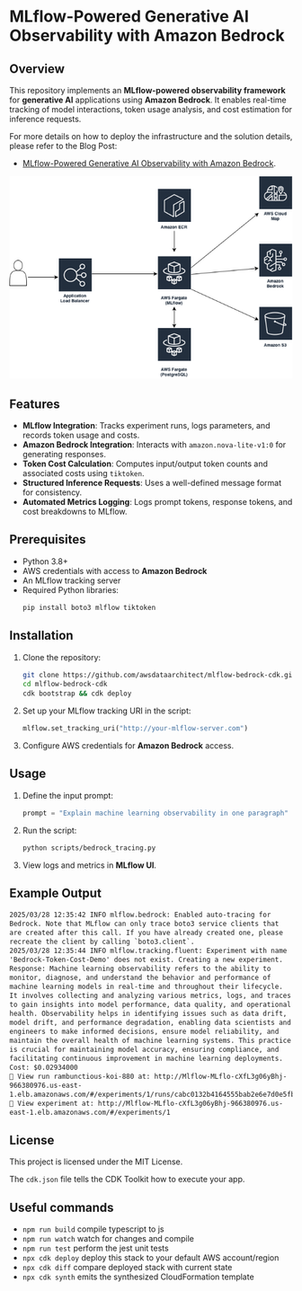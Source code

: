 # MLflow-Powered Generative AI Observability with Amazon Bedrock

## Overview

This repository implements an **MLflow-powered observability framework** for **generative AI** applications using **Amazon Bedrock**. It enables real-time tracking of model interactions, token usage analysis, and cost estimation for inference requests.

For more details on how to deploy the infrastructure and the solution details, please refer to the Blog Post:
* [MLflow-Powered Generative AI Observability with Amazon Bedrock](https://vivek-aws.medium.com/mlflow-powered-generative-ai-observability-with-amazon-bedrock-e54fa9df895e).

![Alt text](./mlflow.png?raw=true "MLflow-Powered Generative AI Observability with Amazon Bedrock")

## Features

- **MLflow Integration**: Tracks experiment runs, logs parameters, and records token usage and costs.
- **Amazon Bedrock Integration**: Interacts with `amazon.nova-lite-v1:0` for generating responses.
- **Token Cost Calculation**: Computes input/output token counts and associated costs using `tiktoken`.
- **Structured Inference Requests**: Uses a well-defined message format for consistency.
- **Automated Metrics Logging**: Logs prompt tokens, response tokens, and cost breakdowns to MLflow.

## Prerequisites

- Python 3.8+
- AWS credentials with access to **Amazon Bedrock**
- An MLflow tracking server
- Required Python libraries:
  ```sh
  pip install boto3 mlflow tiktoken
  ```

## Installation

1. Clone the repository:
   ```sh
   git clone https://github.com/awsdataarchitect/mlflow-bedrock-cdk.git
   cd mlflow-bedrock-cdk
   cdk bootstrap && cdk deploy
   ```
2. Set up your MLflow tracking URI in the script:
   ```python
   mlflow.set_tracking_uri("http://your-mlflow-server.com")
   ```
3. Configure AWS credentials for **Amazon Bedrock** access.

## Usage

1. Define the input prompt:
   ```python
   prompt = "Explain machine learning observability in one paragraph"
   ```
2. Run the script:
   ```sh
   python scripts/bedrock_tracing.py
   ```
3. View logs and metrics in **MLflow UI**.

## Example Output

```
2025/03/28 12:35:42 INFO mlflow.bedrock: Enabled auto-tracing for Bedrock. Note that MLflow can only trace boto3 service clients that are created after this call. If you have already created one, please recreate the client by calling `boto3.client`.
2025/03/28 12:35:44 INFO mlflow.tracking.fluent: Experiment with name 'Bedrock-Token-Cost-Demo' does not exist. Creating a new experiment.
Response: Machine learning observability refers to the ability to monitor, diagnose, and understand the behavior and performance of machine learning models in real-time and throughout their lifecycle. It involves collecting and analyzing various metrics, logs, and traces to gain insights into model performance, data quality, and operational health. Observability helps in identifying issues such as data drift, model drift, and performance degradation, enabling data scientists and engineers to make informed decisions, ensure model reliability, and maintain the overall health of machine learning systems. This practice is crucial for maintaining model accuracy, ensuring compliance, and facilitating continuous improvement in machine learning deployments.
Cost: $0.02934000
🏃 View run rambunctious-koi-880 at: http://Mlflow-MLflo-cXfL3g06yBhj-966380976.us-east-1.elb.amazonaws.com/#/experiments/1/runs/cabc0132b4164555bab2e6e7d0e5fb04
🧪 View experiment at: http://Mlflow-MLflo-cXfL3g06yBhj-966380976.us-east-1.elb.amazonaws.com/#/experiments/1
```

## License

This project is licensed under the MIT License.

The `cdk.json` file tells the CDK Toolkit how to execute your app.

## Useful commands

* `npm run build`   compile typescript to js
* `npm run watch`   watch for changes and compile
* `npm run test`    perform the jest unit tests
* `npx cdk deploy`  deploy this stack to your default AWS account/region
* `npx cdk diff`    compare deployed stack with current state
* `npx cdk synth`   emits the synthesized CloudFormation template
